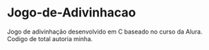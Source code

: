 # Jogo-de-Adivinhacao
Jogo de adivinhação desenvolvido em C baseado no curso da  Alura.
Codigo de total autoria minha.
